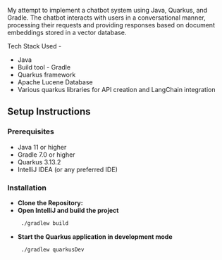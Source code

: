 My attempt to implement a chatbot system using Java, Quarkus, and Gradle. The chatbot interacts with users in a conversational manner, processing their requests and providing responses based on document embeddings stored in a vector database.

Tech Stack Used - 
- Java
- Build tool - Gradle
- Quarkus framework
- Apache Lucene Database
- Various quarkus libraries for API creation and LangChain integration

## Setup Instructions

### Prerequisites

- Java 11 or higher
- Gradle 7.0 or higher
- Quarkus 3.13.2
- IntelliJ IDEA (or any preferred IDE)

### Installation

- **Clone the Repository:**
- **Open IntelliJ and build the project**
  ```bash 
   ./gradlew build
- **Start the Quarkus application in development mode**
  ```bash
   ./gradlew quarkusDev




